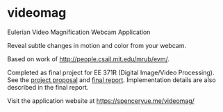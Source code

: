 # videomag
Eulerian Video Magnification Webcam Application

Reveal subtle changes in motion and color from your webcam.

Based on work of http://people.csail.mit.edu/mrub/evm/.

Completed as final project for EE 371R (Digital Image/Video Processing).
See the [project proposal](docs/spenceryue_371R_Proposal.pdf) and [final report](docs/spencer_yue_videomag.pdf).
Implementation details are also described in the final report.

Visit the application website at https://spenceryue.me/videomag/
